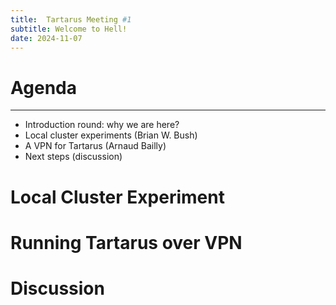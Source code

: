 ```yaml
---
title:  Tartarus Meeting #1
subtitle: Welcome to Hell!
date: 2024-11-07
---
```


# Agenda

----

* Introduction round: why we are here?
* Local cluster experiments (Brian W. Bush)
* A VPN for Tartarus (Arnaud Bailly)
* Next steps (discussion)

# Local Cluster Experiment


# Running Tartarus over VPN


# Discussion
